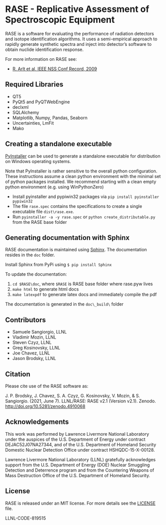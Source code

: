 RASE - Replicative Assessment of Spectroscopic Equipment
========================================================

RASE is a software for evaluating the performance of radiation detectors and isotope identification algorithms.
It uses a semi-empirical approach to rapidly generate synthetic spectra and inject into detector’s software
to obtain nuclide identification response.

For more information on RASE see:
* [R. Arlt et al, IEEE NSS Conf Record, 2009](https://doi.org/10.1109/NSSMIC.2009.5402448)


Required Libraries
----------------------------------
* QT5
* PyQt5 and PyQTWebEngine
* declxml
* SQLAlchemy
* Matplotlib, Numpy, Pandas, Seaborn
* Uncertainties, LmFit
* Mako


Creating a standalone executable
--------------------------------
[PyInstaller](http://www.pyinstaller.org/) can be used to generate a standalone executable for distribution on Windows
operating systems.

Note that PyInstaller is rather sensitive to the overall python configuration. These instructions assume a clean
python environment with the minimal set of python packages installed. We recommend starting with a clean empty python environment 
(e.g. using WinPythonZero)

* Install pyinstaller and pypiwin32 packages via `pip install pyinstaller pypiwin32`
* The file `rase.spec` contains the specifications to create a single executable file `dist\rase.exe`.
* Run `pyinstaller -a -y rase.spec`  or `python create_distributable.py` from the RASE base folder


Generating documentation with Sphinx
------------------------------------
RASE documentation is maintained using [Sphinx](http://www.sphinx-doc.org/en/stable/).
The documentation resides in the `doc` folder.

Install Sphinx from PyPi using
`$ pip install Sphinx`

<!-- For referencing figures by number it is required to install the numfig extension for Sphinx. -->
<!-- Installation is performed with the following steps: -->
<!-- 1. Download and untar the file at this [link](https://sourceforge.net/projects/numfig/files/Releases/sphinx_numfig-r13.tgz/download) -->
<!-- 1. Run `2to3 -w setup.py` -->
<!-- 1. Run `python setup.py install` -->

To update the documentation:
1. `cd $RASE\doc`, where `$RASE` is RASE base folder where rase.pyw lives
1. `make html` to generate html docs
1. `make latexpdf` to generate latex docs and immediately compile the pdf

The documentation is generated in the `doc\_build\` folder


Contributors
------------

- Samuele Sangiorgio, LLNL
- Vladimir Mozin, LLNL
- Steven Czyz, LLNL
- Greg Kosinovsky, LLNL
- Joe Chavez, LLNL
- Jason Brodsky, LLNL


Citation
--------

Please cite use of the RASE software as:

J. P. Brodsky, J. Chavez, S. A. Czyz, G. Kosinovsky, V. Mozin, & S. Sangiorgio. (2021, June 7). LLNL/RASE: RASE v2.1 (Version v2.1). Zenodo. http://doi.org/10.5281/zenodo.4910068


Acknowledgements
----------------

This work was performed by Lawrence Livermore National Laboratory under the auspices
of the U.S. Department of Energy  under contract DEJAC52J07NA27344,
and of the U.S. Department of Homeland Security Domestic Nuclear Detection Office
under contract HSHQDC-15-X-00128.

Lawrence Livermore National Laboratory (LLNL) gratefully acknowledges support from
the U.S. Department of Energy (DOE) Nuclear Smuggling Detection and Deterrence
program and from the Countering Weapons of Mass Destruction Office of the U.S.
Department of Homeland Security.


License
-------

RASE is released under an MIT license. For more details see the [LICENSE](/LICENSE) file.

LLNL-CODE-819515
